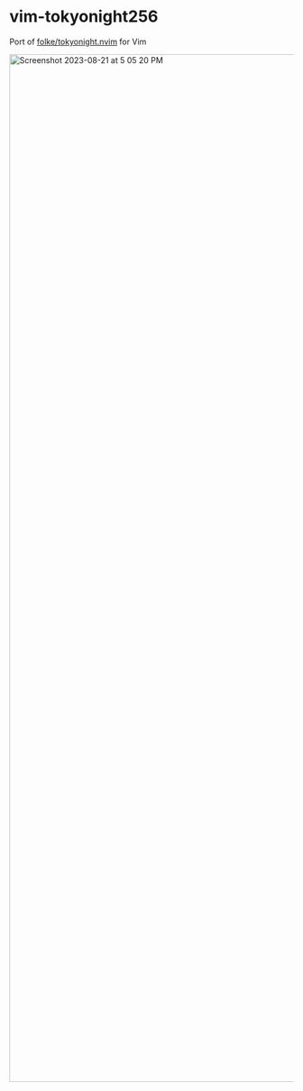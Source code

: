 # vim-tokyonight256
Port of [folke/tokyonight.nvim](https://github.com/folke/tokyonight.nvim) for Vim

<img width="1822" alt="Screenshot 2023-08-21 at 5 05 20 PM" src="https://github.com/montalvomiguelo/vim-tokyonightquiet/assets/5134470/912a568f-ee02-4a7e-b133-bb196fb36970">
